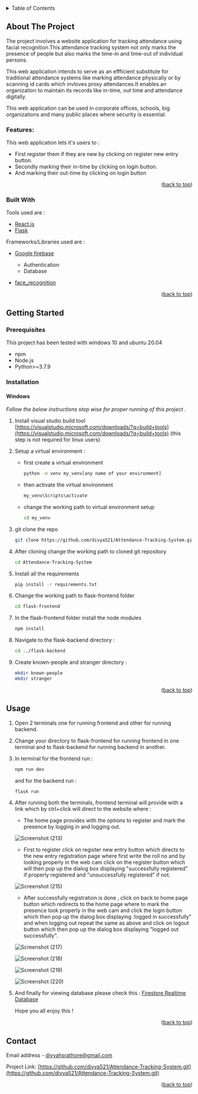 <!-- <div id="top"></div> -->
<!--
*** Thanks for checking out the Best-README-Template. If you have a suggestion
*** that would make this better, please fork the repo and create a pull request
*** or simply open an issue with the tag "enhancement".
*** Don't forget to give the project a star!
*** Thanks again! Now go create something AMAZING! :D
-->

<!-- PROJECT SHIELDS -->
<!--
*** I'm using markdown "reference style" links for readability.
*** Reference links are enclosed in brackets [ ] instead of parentheses ( ).
*** See the bottom of this document for the declaration of the reference variables
*** for contributors-url, forks-url, etc. This is an optional, concise syntax you may use.
*** https://www.markdownguide.org/basic-syntax/#reference-style-links
-->
<!-- [![Contributors][contributors-shield]][contributors-url]
[![Forks][forks-shield]][forks-url]
[![Stargazers][stars-shield]][stars-url]
[![Issues][issues-shield]][issues-url]
[![MIT License][license-shield]][license-url]
[![LinkedIn][linkedin-shield]][linkedin-url] -->



<!-- PROJECT LOGO -->
<!-- <br />
<div align="center">
  <a href="https://github.com/othneildrew/Best-README-Template">
    <img src="images/logo.png" alt="Logo" width="80" height="80">
  </a>

  <h3 align="center">Best-README-Template</h3>

  <p align="center">
    An awesome README template to jumpstart your projects!
    <br />
    <a href="https://github.com/othneildrew/Best-README-Template"><strong>Explore the docs »</strong></a>
    <br />
    <br />
    <a href="https://github.com/othneildrew/Best-README-Template">View Demo</a>
    ·
    <a href="https://github.com/othneildrew/Best-README-Template/issues">Report Bug</a>
    ·
    <a href="https://github.com/othneildrew/Best-README-Template/issues">Request Feature</a>
  </p>
</div> -->



<!-- TABLE OF CONTENTS -->
<details>
  <summary>Table of Contents</summary>
  <ol>
    <li>
      <a href="#about-the-project">About The Project</a>
      <ul>
        <li><a href="#built-with">Built With</a></li>
      </ul>
    </li>
    <li>
      <a href="#getting-started">Getting Started</a>
      <ul>
        <li><a href="#prerequisites">Prerequisites</a></li>
        <li><a href="#installation">Installation</a></li>
      </ul>
    </li>
    <li><a href="#usage">Usage</a></li>
    <!-- <li><a href="#roadmap">Roadmap</a></li> -->
    <!-- <li><a href="#contributing">Contributing</a></li> -->
    <!-- <li><a href="#license">License</a></li> -->
    <li><a href="#contact">Contact</a></li>
    <!-- <li><a href="#acknowledgments">Acknowledgments</a></li> -->
  </ol>
</details>



<!-- ABOUT THE PROJECT -->
## About The Project

<!-- [![Product Name Screen Shot][product-screenshot]](https://example.com) -->

The project involves a website application for tracking attendance using facial recognition.This attendance tracking system not only marks the presence of people but also marks the time-in and time-out of individual persons.

This web application intends to serve as an effficient substitute for traditional attendance systems like marking attendance physically or by scanning id cards which invloves proxy attendances.It  enables an organization to maintain its records like in-time, out time and attendance digitally.

This web application can be used in corporate offices, schools, big organizations  and many public places where security is essential.

<!-- It  enables an organization to maintain its records like in-time, out time and attendance digitally. Now such digitalization of the system will help in better visualization of the data using graphs to display the no. of employees present today and total work hours of each employee. -->

### Features:
This web application lets it's users to :
* First register them if they are new by clicking on register new entry button.
* Secondly marking their in-time by clicking on login button.
* And marking their out-time by clicking on login button

<!-- Of course, no one template will serve all projects since your needs may be different. So I'll be adding more in the near future. You may also suggest changes by forking this repo and creating a pull request or opening an issue. Thanks to all the people have contributed to expanding this template! -->

<!-- Use the `BLANK_README.md` to get started. -->

<p align="right">(<a href="#top">back to top</a>)</p>



### Built With

 Tools used are :

* [React.js](https://reactjs.org/)
* [Flask](https://flask.palletsprojects.com/en/2.1.x/)

Frameworks/Libraries used are :
* [Google firebase](https://firebase.google.com/?gclid=CjwKCAjwkMeUBhBuEiwA4hpqEK3GpdhUdascT_h2jzUfJk-3nEQxQZdgOTYuxeidAStFt1DrdVX8phoC9TkQAvD_BwE&gclsrc=aw.ds)

    *  Authentication
    *  Database 

* [face_recognition](https://pypi.org/project/face-recognition/)
<p align="right">(<a href="#top">back to top</a>)</p>



<!-- GETTING STARTED -->
## Getting Started

<!-- This is an example of how you may give instructions on setting up your project locally.
To get a local copy up and running follow these simple example steps. -->

### Prerequisites

This project has been tested with windows 10 and ubuntu 20.04 
* npm
* Node.js
* Python>=3.7.9

### Installation

#### Windows
_Follow the below instructions step wise for proper running of this project ._

1. Install visual studio build tool [https://visualstudio.microsoft.com/downloads/?q=build+tools](https://visualstudio.microsoft.com/downloads/?q=build+tools)  (this step is not required for linux users)
2. Setup a virtual environment :

   * first create a virtual environment

      ```sh
      python -m venv my_venv[any name of your environment]
      ```
   * then activate the virtual environment

      ```sh
      my_venv\Scripts\activate
      ```
   * change the working path to virtual environment setup 
      ```sh
      cd my_venv
      ```
3. git clone the repo 
   ```sh
   git clone https://github.com/divya521/Attendance-Tracking-System.git(my repo url)
   ```
4. After cloning change the working path to cloned git repository
   ```sh
   cd Attendance-Tracking-System
   ```
5. Install all the requirements 
   ```sh
   pip install -r requirements.txt
   ```
6. Change the working path to flask-frontend folder
   ```sh
   cd flask-frontend
   ```
7. In the flask-frontend folder install the node modules  
   ```sh
   npm install
   ```

8. Navigate to the flask-backend directory :
   ```sh
   cd ../flask-backend
   ```

9. Create known-people and stranger directory :
    ```sh
    mkdir known-people
    mkdir stranger
    ```
<!-- #### Linux
_Follow the same steps as above with different command line for linux terminal :

1. Install visual studio build tool [] -->

<p align="right">(<a href="#top">back to top</a>)</p>



<!-- USAGE EXAMPLES -->
## Usage

1. Open 2 terminals one for running frontend and other for running backend.
2. Change your directory to flask-frontend for running frontend in one terminal and to flask-backend for running backend in another.
3. In terminal for the frontend run : 

    ```sh
    npm run dev
    ```
   and for the backend run :

    ```sh
    flask run
    ```
4. After running both the terminals, frontend terminal will provide with a link which by ctrl+click will direct to the website where :

   * The home page provides with the options to register and mark the presence by logging in and logging out.


   ![Screenshot (213)](https://user-images.githubusercontent.com/64090048/170852899-634246dc-1484-410f-83d5-3d87dc2bf131.png)

      
   * First to register click on register new entry button which directs to the new entry registration page where first write the roll no and  by looking properly in the web cam click on the register button which will then pop up the dialog box displaying "successfully registered" if properly registered and "unsuccessfully registered" if not.

   ![Screenshot (215)](https://user-images.githubusercontent.com/64090048/170853022-918cfea4-29a3-4c83-abf8-3c4231dc9eb6.png)


   * After successfully registration is done , click on back to home page button which redirects to the home page where to mark the presence look properly in the web cam and click the login button which then pop up the dialog box displaying :logged in successfully" and when logging out repeat the same as above and click on logout button which then pop up the dialog box displaying "logged out successfully".


   ![Screenshot (217)](https://user-images.githubusercontent.com/64090048/170853046-0d6b4b3e-6cdf-4e5c-9e58-e78ababdd395.png)


   ![Screenshot (218)](https://user-images.githubusercontent.com/64090048/170853984-4499c8f7-569a-4032-ab60-562c809c3353.png)


   ![Screenshot (219)](https://user-images.githubusercontent.com/64090048/170854002-a4b40d38-de3a-422c-bc18-715b41c93da0.png)

   ![Screenshot (220)](https://user-images.githubusercontent.com/64090048/170854014-2e35717f-a891-4589-b390-8045e4f9d4c3.png)


5. And finally for viewing database please check this : 
  [Firestore Realtime Database](https://console.firebase.google.com/u/0/project/face-recognition-d754f/database/face-recognition-d754f-default-rtdb/data)



     Hope you all enjoy this !



<!-- _For more examples, please refer to the [Documentation](https://example.com)_ -->

<p align="right">(<a href="#top">back to top</a>)</p>



<!-- ROADMAP -->
<!-- ## Roadmap

- [x] Add Changelog
- [x] Add back to top links
- [ ] Add Additional Templates w/ Examples
- [ ] Add "components" document to easily copy & paste sections of the readme
- [ ] Multi-language Support
    - [ ] Chinese
    - [ ] Spanish

See the [open issues](https://github.com/othneildrew/Best-README-Template/issues) for a full list of proposed features (and known issues). -->

<!-- <p align="right">(<a href="#top">back to top</a>)</p> -->



<!-- CONTRIBUTING -->
<!-- ## Contributing

Contributions are what make the open source community such an amazing place to learn, inspire, and create. Any contributions you make are **greatly appreciated**.

If you have a suggestion that would make this better, please fork the repo and create a pull request. You can also simply open an issue with the tag "enhancement".
Don't forget to give the project a star! Thanks again!

1. Fork the Project
2. Create your Feature Branch (`git checkout -b feature/AmazingFeature`)
3. Commit your Changes (`git commit -m 'Add some AmazingFeature'`)
4. Push to the Branch (`git push origin feature/AmazingFeature`)
5. Open a Pull Request

<p align="right">(<a href="#top">back to top</a>)</p>



<!-- LICENSE -->
<!-- ## License

Distributed under the MIT License. See `LICENSE.txt` for more information.

<p align="right">(<a href="#top">back to top</a>)</p>

 --> 

<!-- CONTACT -->
## Contact

Email address  -  divyahsrathore@gmail.com

Project Link: [https://github.com/divya521/Attendance-Tracking-System.git](https://github.com/divya521/Attendance-Tracking-System.git)

<p align="right">(<a href="#top">back to top</a>)</p>



<!-- ACKNOWLEDGMENTS -->
<!-- ## Acknowledgments

Use this space to list resources you find helpful and would like to give credit to. I've included a few of my favorites to kick things off!

* [Choose an Open Source License](https://choosealicense.com)
* [GitHub Emoji Cheat Sheet](https://www.webpagefx.com/tools/emoji-cheat-sheet)
* [Malven's Flexbox Cheatsheet](https://flexbox.malven.co/)
* [Malven's Grid Cheatsheet](https://grid.malven.co/)
* [Img Shields](https://shields.io)
* [GitHub Pages](https://pages.github.com)
* [Font Awesome](https://fontawesome.com)
* [React Icons](https://react-icons.github.io/react-icons/search)

<p align="right">(<a href="#top">back to top</a>)</p>
 -->


<!-- MARKDOWN LINKS & IMAGES -->
<!-- https://www.markdownguide.org/basic-syntax/#reference-style-links -->
[contributors-shield]: https://img.shields.io/github/contributors/othneildrew/Best-README-Template.svg?style=for-the-badge
[contributors-url]: https://github.com/othneildrew/Best-README-Template/graphs/contributors
[forks-shield]: https://img.shields.io/github/forks/othneildrew/Best-README-Template.svg?style=for-the-badge
[forks-url]: https://github.com/othneildrew/Best-README-Template/network/members
[stars-shield]: https://img.shields.io/github/stars/othneildrew/Best-README-Template.svg?style=for-the-badge
[stars-url]: https://github.com/othneildrew/Best-README-Template/stargazers
[issues-shield]: https://img.shields.io/github/issues/othneildrew/Best-README-Template.svg?style=for-the-badge
[issues-url]: https://github.com/othneildrew/Best-README-Template/issues
[license-shield]: https://img.shields.io/github/license/othneildrew/Best-README-Template.svg?style=for-the-badge
[license-url]: https://github.com/othneildrew/Best-README-Template/blob/master/LICENSE.txt
[linkedin-shield]: https://img.shields.io/badge/-LinkedIn-black.svg?style=for-the-badge&logo=linkedin&colorB=555
[linkedin-url]: https://linkedin.com/in/othneildrew
[product-screenshot]: images/screenshot.png
